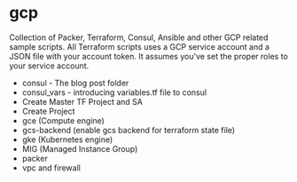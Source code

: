# gcp
Collection of Packer, Terraform, Consul, Ansible and other GCP related sample scripts.
All Terraform scripts uses a GCP service account and a JSON file with your account token.  It assumes you've set the proper roles to your service account.

* consul - The blog post folder
* consul_vars - introducing variables.tf file to consul
* Create Master TF Project and SA
* Create Project
* gce (Compute engine)
* gcs-backend (enable gcs backend for terraform state file)
* gke (Kubernetes engine)
* MIG (Managed Instance Group)
* packer
* vpc and firewall
